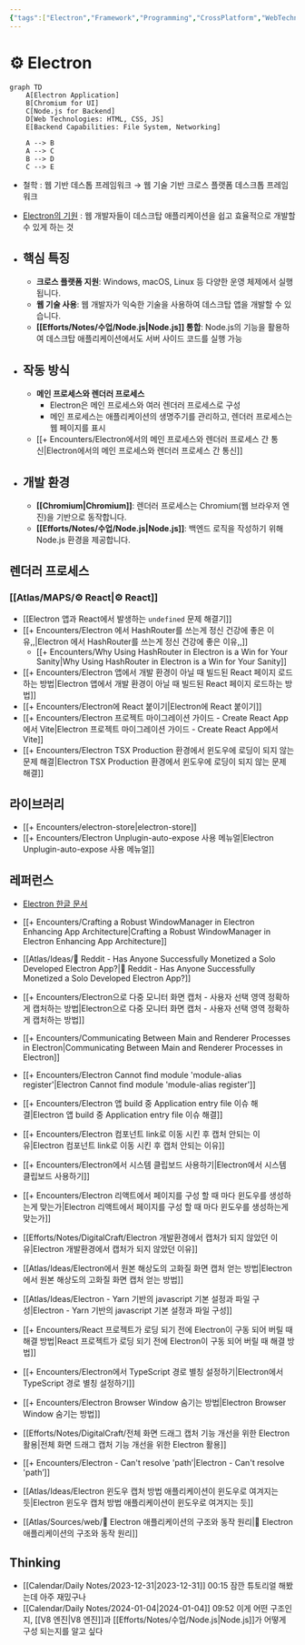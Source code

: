 ```yaml
---
{"tags":["Electron","Framework","Programming","CrossPlatform","WebTechnologies","개발/프로젝트"],"aliases":["일렉트론","⚙️ Electron"],"link":null,"up":null,"persona":null,"index":null,"date_created":"2023-12-30","date_modified":"2024-02-22","dg-publish":true,"permalink":"/digital-garden/development/electron/","dgPassFrontmatter":true,"noteIcon":"1","created":"2023-12-30T23:43:50.295+09:00","updated":"2024-02-22T14:48:51.292+09:00"}
---
```


# ⚙️ Electron

```mermaid
graph TD
    A[Electron Application]
    B[Chromium for UI]
    C[Node.js for Backend]
    D[Web Technologies: HTML, CSS, JS]
    E[Backend Capabilities: File System, Networking]

    A --> B
    A --> C
    B --> D
    C --> E
```
- 철학 : 웹 기반 데스톱 프레임워크 → 웹 기술 기반 크로스 플랫폼 데스크톱 프레임워크

- [Electron의 기원](https://www.electronjs.org/blog/10-years-of-electron) : 웹 개발자들이 데스크탑 애플리케이션을 쉽고 효율적으로 개발할 수 있게 하는 것

- ## 핵심 특징
	- **크로스 플랫폼 지원**: Windows, macOS, Linux 등 다양한 운영 체제에서 실행됩니다.
	- **웹 기술 사용**: 웹 개발자가 익숙한 기술을 사용하여 데스크탑 앱을 개발할 수 있습니다.
	- **[[Efforts/Notes/수업/Node.js\|Node.js]] 통합**: Node.js의 기능을 활용하여 데스크탑 애플리케이션에서도 서버 사이드 코드를 실행 가능

- ## 작동 방식
	- **메인 프로세스와 렌더러 프로세스**
		- Electron은 메인 프로세스와 여러 렌더러 프로세스로 구성
		- 메인 프로세스는 애플리케이션의 생명주기를 관리하고, 렌더러 프로세스는 웹 페이지를 표시
	- [[+ Encounters/Electron에서의 메인 프로세스와 렌더러 프로세스 간 통신\|Electron에서의 메인 프로세스와 렌더러 프로세스 간 통신]]

- ## 개발 환경
	- **[[Chromium\|Chromium]]**: 렌더러 프로세스는 Chromium(웹 브라우저 엔진)을 기반으로 동작합니다.
	- **[[Efforts/Notes/수업/Node.js\|Node.js]]**: 백엔드 로직을 작성하기 위해 Node.js 환경을 제공합니다.

## 렌더러 프로세스
### [[Atlas/MAPS/⚙️ React\|⚙️ React]]
- [[Electron 앱과 React에서 발생하는 `undefined` 문제 해결기]]
- [[+ Encounters/Electron 에서 HashRouter를 쓰는게 정신 건강에 좋은 이유,,\|Electron 에서 HashRouter를 쓰는게 정신 건강에 좋은 이유,,]]
	- [[+ Encounters/Why Using HashRouter in Electron is a Win for Your Sanity\|Why Using HashRouter in Electron is a Win for Your Sanity]]
- [[+ Encounters/Electron 앱에서 개발 환경이 아닐 때 빌드된 React 페이지 로드하는 방법\|Electron 앱에서 개발 환경이 아닐 때 빌드된 React 페이지 로드하는 방법]]
- [[+ Encounters/Electron에 React 붙이기\|Electron에 React 붙이기]]
- [[+ Encounters/Electron 프로젝트 마이그레이션 가이드 - Create React App에서 Vite\|Electron 프로젝트 마이그레이션 가이드 - Create React App에서 Vite]]
- [[+ Encounters/Electron TSX Production 환경에서 윈도우에 로딩이 되지 않는 문제 해결\|Electron TSX Production 환경에서 윈도우에 로딩이 되지 않는 문제 해결]]

## 라이브러리
- [[+ Encounters/electron-store\|electron-store]]
- [[+ Encounters/Electron Unplugin-auto-expose 사용 메뉴얼\|Electron Unplugin-auto-expose 사용 메뉴얼]]

## 레퍼런스
- [Electron 한글 문서](https://tinydew4.gitbooks.io/electron-ko/content/?q=)

- [[+ Encounters/Crafting a Robust WindowManager in Electron Enhancing App Architecture\|Crafting a Robust WindowManager in Electron Enhancing App Architecture]]
- [[Atlas/Ideas/📜 Reddit - Has Anyone Successfully Monetized a Solo Developed Electron App?\|📜 Reddit - Has Anyone Successfully Monetized a Solo Developed Electron App?]]
- [[+ Encounters/Electron으로 다중 모니터 화면 캡처 - 사용자 선택 영역 정확하게 캡처하는 방법\|Electron으로 다중 모니터 화면 캡처 - 사용자 선택 영역 정확하게 캡처하는 방법]]
- [[+ Encounters/Communicating Between Main and Renderer Processes in Electron\|Communicating Between Main and Renderer Processes in Electron]]
- [[+ Encounters/Electron Cannot find module 'module-alias register'\|Electron Cannot find module 'module-alias register']]
- [[+ Encounters/Electron 앱 build 중 Application entry file 이슈 해결\|Electron 앱 build 중 Application entry file 이슈 해결]]
- [[+ Encounters/Electron 컴포넌트 link로 이동 시킨 후 캡처 안되는 이유\|Electron 컴포넌트 link로 이동 시킨 후 캡처 안되는 이유]]
- [[+ Encounters/Electron에서 시스템 클립보드 사용하기\|Electron에서 시스템 클립보드 사용하기]]
- [[+ Encounters/Electron 리액트에서 페이지를 구성 할 때 마다 윈도우를 생성하는게 맞는가\|Electron 리액트에서 페이지를 구성 할 때 마다 윈도우를 생성하는게 맞는가]]
- [[Efforts/Notes/DigitalCraft/Electron  개발환경에서 캡처가 되지 않았던 이유\|Electron  개발환경에서 캡처가 되지 않았던 이유]]
- [[Atlas/Ideas/Electron에서 원본 해상도의 고화질 화면 캡처 얻는 방법\|Electron에서 원본 해상도의 고화질 화면 캡처 얻는 방법]]
- [[Atlas/Ideas/Electron - Yarn 기반의 javascript 기본 설정과 파일 구성\|Electron - Yarn 기반의 javascript 기본 설정과 파일 구성]]
- [[+ Encounters/React 프로젝트가 로딩 되기 전에 Electron이 구동 되어 버릴 때 해결 방법\|React 프로젝트가 로딩 되기 전에 Electron이 구동 되어 버릴 때 해결 방법]]
- [[+ Encounters/Electron에서 TypeScript 경로 별칭 설정하기\|Electron에서 TypeScript 경로 별칭 설정하기]]
- [[+ Encounters/Electron Browser Window 숨기는 방법\|Electron Browser Window 숨기는 방법]]
- [[Efforts/Notes/DigitalCraft/전체 화면 드래그 캡처 기능 개선을 위한 Electron 활용\|전체 화면 드래그 캡처 기능 개선을 위한 Electron 활용]]
- [[+ Encounters/Electron - Can't resolve 'path’\|Electron - Can't resolve 'path’]]
- [[Atlas/Ideas/Electron 윈도우 캡처 방법  애플리케이션이 윈도우로 여겨지는 듯\|Electron 윈도우 캡처 방법  애플리케이션이 윈도우로 여겨지는 듯]]
- [[Atlas/Sources/web/📎  Electron 애플리케이션의 구조와 동작 원리\|📎  Electron 애플리케이션의 구조와 동작 원리]]


## Thinking
- [[Calendar/Daily Notes/2023-12-31\|2023-12-31]] 00:15 잠깐 튜토리얼 해봤는데 아주 재밌구나
- [[Calendar/Daily Notes/2024-01-04\|2024-01-04]] 09:52 이게 어떤 구조인지, [[V8 엔진\|V8 엔진]]과 [[Efforts/Notes/수업/Node.js\|Node.js]]가 어떻게 구성 되는지를 알고 싶다

